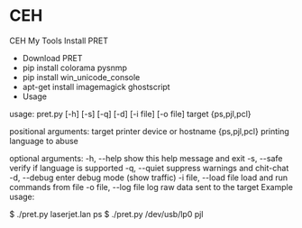 # CEH
CEH My Tools
Install  PRET 

- Download PRET
- pip install colorama pysnmp
- pip install win_unicode_console
- apt-get install imagemagick ghostscript
- Usage

usage: pret.py [-h] [-s] [-q] [-d] [-i file] [-o file] target {ps,pjl,pcl}

positional arguments:
  target                printer device or hostname
  {ps,pjl,pcl}          printing language to abuse

optional arguments:
  -h, --help            show this help message and exit
  -s, --safe            verify if language is supported
  -q, --quiet           suppress warnings and chit-chat
  -d, --debug           enter debug mode (show traffic)
  -i file, --load file  load and run commands from file
  -o file, --log file   log raw data sent to the target
Example usage:

$ ./pret.py laserjet.lan ps
$ ./pret.py /dev/usb/lp0 pjl
